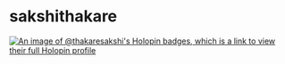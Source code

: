# sakshithakare

[![An image of @thakaresakshi's Holopin badges, which is a link to view their full Holopin profile](https://holopin.me/thakaresakshi)](https://holopin.io/@thakaresakshi)
